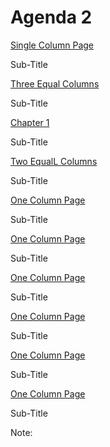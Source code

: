 # Agenda 2

<div class="container">
  <div class="column2">
    <div class="rounded-box">
      <p class="title"><a href="/#/4">Single Column Page</a></p>
      <p class="subtitle">Sub-Title</p>
    </div>
    <div class="rounded-box">
      <p class="title"><a href="/#/9">Three Equal Columns</a></p>
      <p class="subtitle">Sub-Title</p>
    </div>
    <div class="rounded-box">
      <p class="title"><a href="/#/7">Chapter 1</a></p>
      <p class="subtitle">Sub-Title</p>
    </div>
    <div class="rounded-box">
      <p class="title"><a href="/#/8">Two EqualL Columns</a></p>
      <p class="subtitle">Sub-Title</p>
    </div>
    <div class="rounded-box">
      <p class="title"><a href="/#/5">One Column Page</a></p>
      <p class="subtitle">Sub-Title</p>
    </div>
  </div>

  <div  class="column2">
    <div class="rounded-box">
      <p class="title"><a href="/#/5">One Column Page</a></p>
      <p class="subtitle">Sub-Title</p>
    </div>
    <div class="rounded-box">
      <p class="title"><a href="/#/5">One Column Page</a></p>
      <p class="subtitle">Sub-Title</p>
    </div>
    <div class="rounded-box">
      <p class="title"><a href="/#/5">One Column Page</a></p>
      <p class="subtitle">Sub-Title</p>
    </div>
    <div class="rounded-box">
      <p class="title"><a href="/#/5">One Column Page</a></p>
      <p class="subtitle">Sub-Title</p>
    </div>
    <div class="rounded-box">
      <p class="title"><a href="/#/5">One Column Page</a></p>
      <p class="subtitle">Sub-Title</p>
    </div>
  </div>
</div>

<!-- Add some speaker notes -->

Note:
